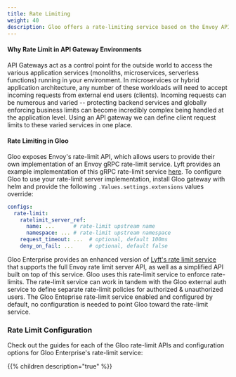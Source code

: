 ```yaml
---
title: Rate Limiting
weight: 40
description: Gloo offers a rate-limiting service based on the Envoy API or an optional simplified API for specifying limits
---
```


#### Why Rate Limit in API Gateway Environments
API Gateways act as a control point for the outside world to access the various application services 
(monoliths, microservices, serverless functions) running in your environment. In microservices or hybrid application 
architecture, any number of these workloads will need to accept incoming requests from external end users (clients). 
Incoming requests can be numerous and varied -- protecting backend services and globally enforcing business limits 
can become incredibly complex being handled at the application level. Using an API gateway we can define client
request limits to these varied services in one place.

#### Rate Limiting in Gloo

Gloo exposes Envoy's rate-limit API, which allows users to provide their own implementation of an Envoy gRPC rate-limit
service. Lyft provides an example implementation of this gRPC rate-limit service 
[here]((https://github.com/lyft/ratelimit)). To configure Gloo to use your rate-limit server implementation,
install Gloo gateway with helm and provide the following `.Values.settings.extensions` values override:

```yaml
configs:
  rate-limit:
    ratelimit_server_ref:
      name: ...      # rate-limit upstream name
      namespace: ... # rate-limit upstream namespace
    request_timeout: ...  # optional, default 100ms
    deny_on_fail: ...     # optional, default false
```

Gloo Enterprise provides an enhanced version of [Lyft's rate limit service](https://github.com/lyft/ratelimit) that
supports the full Envoy rate limit server API, as well as a simplified API built on top of this service. Gloo uses
this rate-limit service to enforce rate-limits. The rate-limit service can work in tandem with the Gloo external auth
service to define separate rate-limit policies for authorized & unauthorized users. The Gloo Enteprise rate-limit service
enabled and configured by default, no configuration is needed to point Gloo toward the rate-limit service.

### Rate Limit Configuration

Check out the guides for each of the Gloo rate-limit APIs and configuration options for Gloo Enterprise's rate-limit
service:

{{% children description="true" %}}

